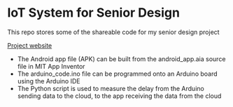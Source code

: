 # IoT System for Senior Design
This repo stores some of the shareable code for my senior design project

[Project website](https://ecesd.engr.uconn.edu/ecesd2013/)

- The Android app file (APK) can be built from the android_app.aia source file in MIT App Inventor
- The arduino_code.ino file can be programmed onto an Arduino board using the Arduino IDE
- The Python script is used to measure the delay from the Arduino sending data to the cloud, to the app receiving the data from the cloud
